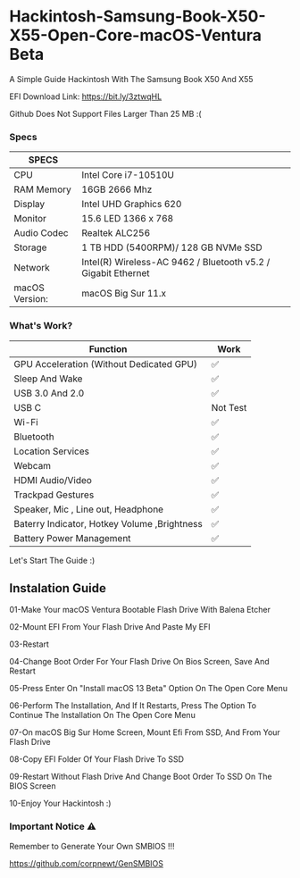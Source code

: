 # Hackintosh-Samsung-Book-X50-X55-Open-Core-macOS-Ventura Beta
A Simple Guide Hackintosh With The Samsung Book X50 And X55

EFI Download Link: https://bit.ly/3ztwqHL

Github Does Not Support Files Larger Than 25 MB :(




### Specs

|SPECS| |
|---|---|
|CPU|Intel Core i7-10510U|
|RAM Memory|16GB 2666 Mhz|
|Display|Intel UHD Graphics 620|
|Monitor|15.6 LED 1366 x 768|
|Audio Codec|Realtek ALC256|
|Storage|1 TB HDD (5400RPM)/ 128 GB NVMe SSD|
|Network|Intel(R) Wireless-AC 9462 / Bluetooth v5.2 / Gigabit Ethernet|
|macOS Version: |macOS Big Sur 11.x|

### What's Work?

| Function| Work|
|---------------|-----------------------------------------------|
|GPU Acceleration (Without Dedicated GPU)|✅|
|Sleep And Wake|✅|
|USB 3.0 And 2.0|✅|
|USB C |Not Test|
|Wi-Fi |✅|
|Bluetooth|✅|
|Location Services|✅|
|Webcam|✅|
|HDMI Audio/Video |✅|
|Trackpad Gestures|✅|
|Speaker, Mic , Line out, Headphone|✅|
|Baterry Indicator, Hotkey Volume ,Brightness|✅|
|Battery Power Management |✅|

Let's Start The Guide :)

## Instalation Guide

01-Make Your macOS Ventura Bootable Flash Drive With Balena Etcher

02-Mount EFI From Your Flash Drive And Paste My EFI

03-Restart

04-Change Boot Order For Your Flash Drive On Bios Screen, Save And Restart

05-Press Enter On "Install macOS 13 Beta" Option On The Open Core Menu

06-Perform The Installation, And If It Restarts, Press The Option To Continue The Installation On The Open Core Menu

07-On macOS Big Sur Home Screen, Mount Efi From SSD, And From Your Flash Drive

08-Copy EFI Folder Of Your Flash Drive To SSD

09-Restart Without Flash Drive And Change Boot Order To SSD On The BIOS Screen

10-Enjoy Your Hackintosh :)

### Important Notice ⚠️

Remember to Generate Your Own SMBIOS !!!

https://github.com/corpnewt/GenSMBIOS
